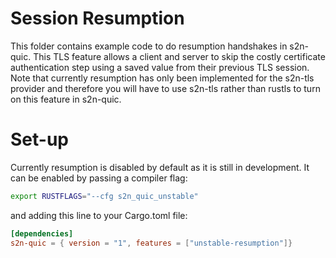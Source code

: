 # Session Resumption

This folder contains example code to do resumption handshakes in s2n-quic. This TLS feature allows a client and server to skip the costly certificate authentication step using a saved value from their previous TLS session. Note that currently resumption has only been implemented for the s2n-tls provider and therefore you will have to use s2n-tls rather than rustls to turn on this feature in s2n-quic.

# Set-up

Currently resumption is disabled by default as it is still in development. It can be enabled by passing a compiler flag:
```sh
export RUSTFLAGS="--cfg s2n_quic_unstable"
```
and adding this line to your Cargo.toml file:
```toml
[dependencies]
s2n-quic = { version = "1", features = ["unstable-resumption"]}
```
